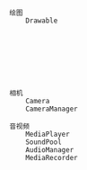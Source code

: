 ```
绘图
    Drawable








```

```
相机
    Camera
    CameraManager
```

```
音视频
    MediaPlayer
    SoundPool
    AudioManager
    MediaRecorder
```

